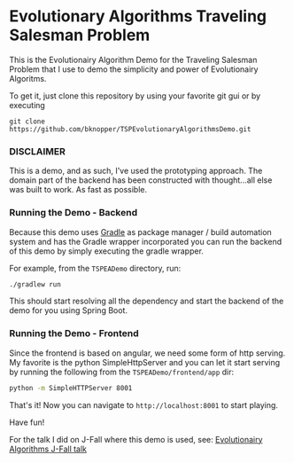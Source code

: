 Evolutionary Algorithms Traveling Salesman Problem
==========

This is the Evolutionairy Algorithm Demo for the Traveling Salesman Problem that I use to demo the simplicity and power of Evolutionairy Algoritms.

To get it, just clone this repository by using your favorite git gui or by executing 

```
git clone https://github.com/bknopper/TSPEvolutionaryAlgorithmsDemo.git
```

### DISCLAIMER
This is a demo, and as such, I've used the prototyping approach. The domain part of the backend has been constructed with thought...all else was built to work. As fast as possible.


### Running the Demo - Backend
Because this demo uses [Gradle](https://gradle.org/) as package manager / build automation system and has the Gradle wrapper incorporated you can run the backend of this demo by simply executing the gradle wrapper.

For example, from the `TSPEADemo` directory, run:

```bash
./gradlew run
```
This should start resolving all the dependency and start the backend of the demo for you using Spring Boot.

### Running the Demo - Frontend
Since the frontend is based on angular, we need some form of http serving. My favorite is the python SimpleHttpServer and you can let it start serving by running the following from the `TSPEADemo/frontend/app` dir:

```bash
python -m SimpleHTTPServer 8001
```

That's it! Now you can navigate to `http://localhost:8001` to start playing. 


Have fun!

For the talk I did on J-Fall where this demo is used, see: [Evolutionairy Algorithms J-Fall talk](http://www.youtube.com/watch?v=5LUqjnwbp5c)
